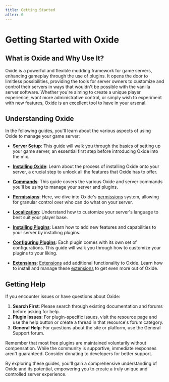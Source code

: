 ```yaml
---
title: Getting Started
after: 0
---
```


# Getting Started with Oxide

## What is Oxide and Why Use It?

Oxide is a powerful and flexible modding framework for game servers, enhancing gameplay through the use of plugins. It opens the door to limitless possibilities, providing the tools for server owners to customize and control their servers in ways that wouldn't be possible with the vanilla server software. Whether you're aiming to create a unique player experience, want more administrative control, or simply wish to experiment with new features, Oxide is an excellent tool to have in your arsenal.

## Understanding Oxide

In the following guides, you'll learn about the various aspects of using Oxide to manage your game server:

- **[Server Setup](setup-server)**: This guide will walk you through the basics of setting up your game server, an essential first step before introducing Oxide into the mix.

- **[Installing Oxide](install-oxide)**: Learn about the process of installing Oxide onto your server, a crucial step to unlock all the features that Oxide has to offer.

- **[Commands](commands)**: This guide covers the various Oxide and server commands you'll be using to manage your server and plugins.

- **[Permissions](permissions)**: Here, we dive into Oxide's <a href="/glossary#permissions" class="glossary-term">permissions</a> system, allowing for granular control over who can do what on your server.

- **[Localization](localization)**: Understand how to customize your server's language to best suit your player base.

- **[Installing Plugins](install-plugins)**: Learn how to add new features and capabilities to your server by installing plugins.

- **[Configuring Plugins](configure-plugins)**: Each plugin comes with its own set of configurations. This guide will walk you through how to customize your plugins to your liking.

- **[Extensions](extensions)**: <a href="/glossary#extensions" class="glossary-term">Extensions</a> add additional functionality to Oxide. Learn how to install and manage these <a href="/glossary#extensions" class="glossary-term"><span class="glossary-term__word">extensions</span></a> to get even more out of Oxide.

## Getting Help

If you encounter issues or have questions about Oxide:

1. **Search First**: Please search through existing documentation and forums before asking for help.
2. **Plugin Issues**: For plugin-specific issues, visit the resource page and use the help button or create a thread in that resource's forum category.
3. **General Help**: For questions about the site or platform, use the General Support forum.

Remember that most free plugins are maintained voluntarily without compensation. While the community is supportive, immediate responses aren't guaranteed. Consider donating to developers for better support.

By exploring these guides, you'll gain a comprehensive understanding of Oxide and its potential, empowering you to create a truly unique and controlled server experience.
